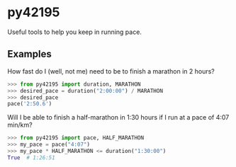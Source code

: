 # py42195

Useful tools to help you keep in running pace.

## Examples

How fast do I (well, not me) need to be to finish a marathon in 2 hours?

```python
>>> from py42195 import duration, MARATHON
>>> desired_pace = duration("2:00:00") / MARATHON
>>> desired_pace
pace('2:50.6')
```

Will I be able to finish a half-marathon in 1:30 hours if I run at a pace of 4:07 min/km?

```python
>>> from py42195 import pace, HALF_MARATHON
>>> my_pace = pace("4:07")
>>> my_pace * HALF_MARATHON <= duration("1:30:00")
True  # 1:26:51
```
